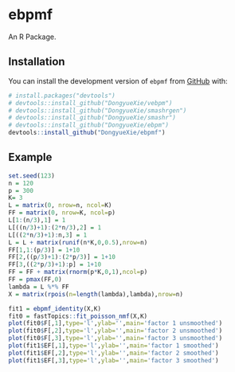 
<!-- README.md is generated from README.Rmd. Please edit that file -->

# ebpmf

<!-- badges: start -->
<!-- badges: end -->

An R Package.

## Installation

You can install the development version of `ebpmf` from
[GitHub](https://github.com/) with:

``` r
# install.packages("devtools")
# devtools::install_github("DongyueXie/vebpm")
# devtools::install_github("DongyueXie/smashrgen")
# devtools::install_github("DongyueXie/smashr")
# devtools::install_github("DongyueXie/ebpm")
devtools::install_github("DongyueXie/ebpmf")
```

## Example

``` r
set.seed(123)
n = 120
p = 300
K= 3
L = matrix(0, nrow=n, ncol=K)
FF = matrix(0, nrow=K, ncol=p)
L[1:(n/3),1] = 1
L[((n/3)+1):(2*n/3),2] = 1
L[((2*n/3)+1):n,3] = 1
L = L + matrix(runif(n*K,0,0.5),nrow=n)
FF[1,1:(p/3)] = 1+10
FF[2,((p/3)+1):(2*p/3)] = 1+10
FF[3,((2*p/3)+1):p] = 1+10
FF = FF + matrix(rnorm(p*K,0,1),ncol=p)
FF = pmax(FF,0)
lambda = L %*% FF
X = matrix(rpois(n=length(lambda),lambda),nrow=n)

fit1 = ebpmf_identity(X,K)
fit0 = fastTopics::fit_poisson_nmf(X,K)
plot(fit0$F[,1],type='l',ylab='',main='factor 1 unsmoothed')
plot(fit0$F[,2],type='l',ylab='',main='factor 2 unsmoothed')
plot(fit0$F[,3],type='l',ylab='',main='factor 3 unsmoothed')
plot(fit1$EF[,1],type='l',ylab='',main='factor 1 smoothed')
plot(fit1$EF[,2],type='l',ylab='',main='factor 2 smoothed')
plot(fit1$EF[,3],type='l',ylab='',main='factor 3 smoothed')
```
